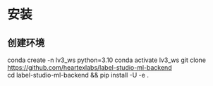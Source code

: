 # 安装
## 创建环境
conda create -n lv3_ws  python=3.10 
conda activate lv3_ws
git clone https://github.com/heartexlabs/label-studio-ml-backend  
cd label-studio-ml-backend && pip install -U -e .